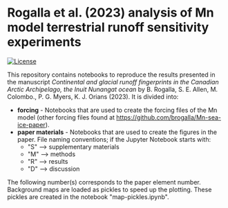 # Rogalla et al. (2023) analysis of Mn model terrestrial runoff sensitivity experiments
[![License](https://img.shields.io/badge/License-Apache_2.0-blue.svg)](https://opensource.org/licenses/Apache-2.0)

This repository contains notebooks to reproduce the results presented in the manuscript *Continental and glacial runoff fingerprints in the Canadian Arctic Archipelago, the Inuit Nunangat ocean* by B. Rogalla, S. E. Allen, M. Colombo., P. G. Myers, K. J. Orians (2023). It is divided into:

* **forcing** - Notebooks that are used to create the forcing files of the Mn model (other forcing files found at https://github.com/brogalla/Mn-sea-ice-paper).
* **paper materials** - Notebooks that are used to create the figures in the paper. File naming conventions; if the Jupyter Notebook starts with:
  - "S" --> supplementary materials
  - "M" --> methods
  - "R" --> results
  - "D" --> discussion
  
The following number(s) corresponds to the paper element number. Background maps are loaded as pickles to speed up the plotting. These pickles are created in the notebook "map-pickles.ipynb".  
